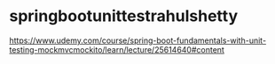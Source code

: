 # springbootunittestrahulshetty
https://www.udemy.com/course/spring-boot-fundamentals-with-unit-testing-mockmvcmockito/learn/lecture/25614640#content
